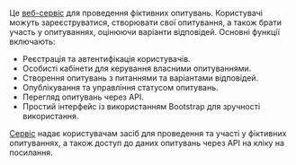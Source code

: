 Це [веб-сервіс](http://surveysing.free.nf) для проведення фіктивних опитувань. Користувачі можуть зареєструватися, створювати свої опитування, а також брати участь у опитуваннях, оцінюючи варіанти відповідей. Основні функції включають:

- Реєстрація та автентифікація користувачів.
- Особисті кабінети для керування власними опитуваннями.
- Створення опитувань з питаннями та варіантами відповідей.
- Опублікування та управління статусом опитувань.
- Перегляд опитувань через API.
- Простий інтерфейс із використанням Bootstrap для зручності використання.

[Сервіс](http://surveysing.free.nf) надає користувачам засіб для проведення та участі у фіктивних опитуваннях, а також доступ до даних опитувань через API на кліку на посилання.
